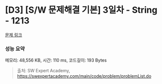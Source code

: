 # [D3] [S/W 문제해결 기본] 3일차 - String - 1213 

[문제 링크](https://swexpertacademy.com/main/code/problem/problemDetail.do?contestProbId=AV14P0c6AAUCFAYi) 

### 성능 요약

메모리: 48,556 KB, 시간: 110 ms, 코드길이: 193 Bytes



> 출처: SW Expert Academy, https://swexpertacademy.com/main/code/problem/problemList.do